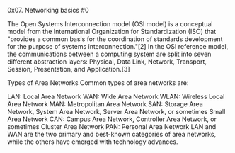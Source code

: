0x07. Networking basics #0

The Open Systems Interconnection model (OSI model) is a conceptual model from the International Organization for Standardization (ISO) that "provides a common basis for the coordination of standards development for the purpose of systems interconnection."[2] In the OSI reference model, the communications between a computing system are split into seven different abstraction layers: Physical, Data Link, Network, Transport, Session, Presentation, and Application.[3]

Types of Area Networks
Common types of area networks are:

LAN: Local Area Network
WAN: Wide Area Network
WLAN: Wireless Local Area Network
MAN: Metropolitan Area Network
SAN: Storage Area Network, System Area Network, Server Area Network, or sometimes Small Area Network
CAN: Campus Area Network, Controller Area Network, or sometimes Cluster Area Network
PAN: Personal Area Network
LAN and WAN are the two primary and best-known categories of area networks, while the others have emerged with technology advances.

